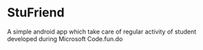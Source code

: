 # StuFriend
A simple android app which take care of regular activity of student developed during Microsoft Code.fun.do
